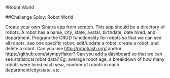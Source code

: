 #Robot World

##Challenge
Spicy: Robot World

Create your own Sinatra app from scratch. This app should be a directory of robots. A robot has a name, city, state, avatar, birthdate, date hired, and department. Program the CRUD functionality for robots so that we can see all robots, see one specific robot, edit/update a robot, create a robot, and delete a robot. Can you use http://robohash.org/ and/or https://github.com/stympy/faker? Can you add a dashboard so that we can see statistical robot data? Eg: average robot age, a breakdown of how many robots were hired each year, number of robots in each department/city/state, etc.

